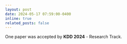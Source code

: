 ```yaml
---
layout: post
date: 2024-05-17 07:59:00-0400
inline: true
related_posts: false
---
```


One paper was accepted by **KDD 2024** - Research Track.
